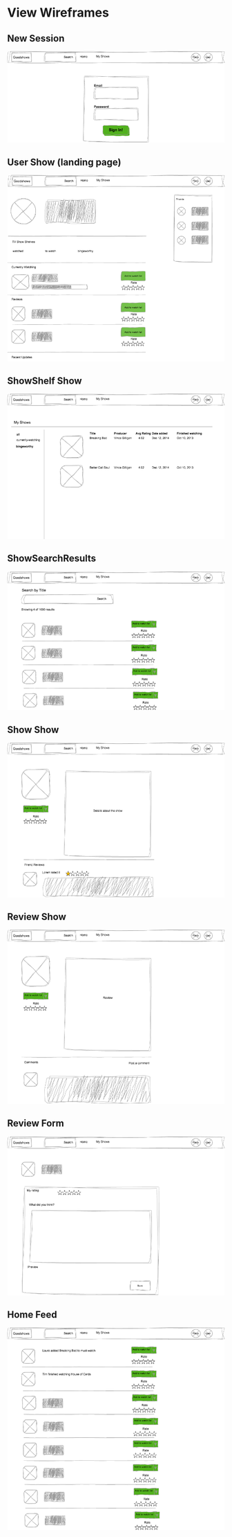 # View Wireframes

## New Session
![new-session]

## User Show (landing page)
![user-show]

## ShowShelf Show
![show-shelf-show]

## ShowSearchResults
![show-search-results]

## Show Show
![show-show]

## Review Show
![review-show]

## Review Form
![review-form]

## Home Feed
![home-feed]

[new-session]: ./wireframes/new_session.png
[user-show]: ./wireframes/user_show.png
[show-shelf-show]: ./wireframes/show_shelf_show.png
[show-search-results]: ./wireframes/show_search_results.png
[show-show]: ./wireframes/show_show.png
[review-show]: ./wireframes/review_show.png
[review-form]: ./wireframes/review_form.png
[home-feed]: ./wireframes/home_feed.png